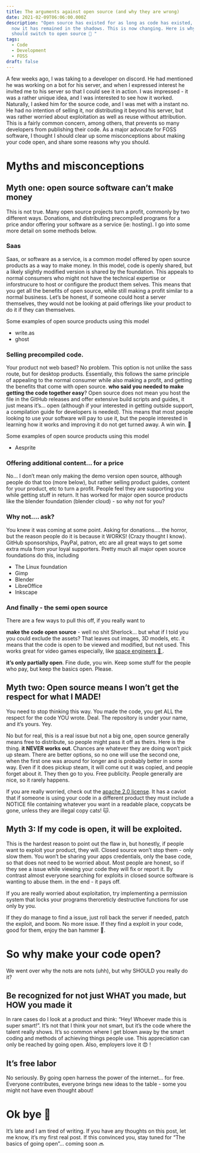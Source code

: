 ```yaml
---
title: The arguments against open source (and why they are wrong)
date: 2021-02-09T06:06:00.000Z
description: "Open source has existed for as long as code has existed, but until
  now it has remained in the shadows. This is now changing. Here is why you
  should switch to open source 🙌 "
tags:
  - Code
  - Development
  - FOSS
draft: false
---
```

A few weeks ago, I was taking to a developer on discord. He had mentioned he was working on a bot for his server, and when I expressed interest he invited me to his server so that I could see it in action. I was impressed - it was a rather unique idea, and I was interested to see how it worked. Naturally, I asked him for the source code, and I was met with a instant no. He had no intention of selling it, nor distributing it beyond his server, but was rather worried about exploitation as well as reuse without attribution. This is a fairly common concern, among others, that prevents so many developers from publishing their code. As a major advocate for FOSS software, I thought I should clear up some misconceptions about making your code open, and share some reasons why you should.

# Myths and misconceptions

## Myth one: open source software can’t make money

This is not true. Many open source projects turn a profit, commonly by two different ways. Donations, and distributing precompiled programs for a price andor offering your software as a service (ie: hosting). I go into some more detail on some methods below.

### Saas

Saas, or software as a service, is a common model offered by open source products as a way to make money. In this model, code is openly shared, but a likely slightly modified version is shared by the foundation. This appeals to normal consumers who might not have the technical expertise or inforstrucure to host or configure the product them selves. This means that you get all the benefits of open source, while still making a profit similar to a normal business. Let’s be honest, if someone could host a server themselves, they would not be looking at paid offerings like your product to do it if they can themselves.

Some examples of open source products using this model

* write.as
* ghost

### Selling precompiled code.

Your product not web based? No problem. This option is not unlike the sass route, but for desktop products. Essentially, this follows the same principle of appealing to the normal consumer while also making a profit, and getting the benefits that come with open source. **who said you needed to make getting the code together easy**? Open source does not mean you host the file in the GitHub releases and offer extensive build scripts and guides, it just means it’s... open (although if your interested in getting outside support, a compilation guide for developers is needed). This means that most people looking to use your software will pay to use it, but the people interested in learning how it works and improving it do not get turned away. A win win. 🥇 

Some examples of open source products using this model

* Aesprite

### Offering additional content... for a price 

No... I don’t mean only making the demo version open source, although people do that too (more below), but rather selling product guides, content for your product, etc to turn a profit. People feel they are supporting you while getting stuff in return. It has worked for major open source products like the blender foundation (blender cloud) - so why not for you?

### Why not.... ask?

You knew it was coming at some point. Asking for donations.... the horror, but the reason people do it is because it WORKS! (Crazy thought I know). GitHub sponsorships, PayPal, patron, etc are all great ways to get some extra mula from your loyal supporters. Pretty much all major open source foundations do this, including

* The Linux foundation
* Gimp
* Blender
* LibreOffice
* Inkscape 

### And finally - the semi open source

There are a few ways to pull this off, if you really want to

**make the code open source** - well no shit Sherlock... but what if I told you you could exclude the assets? That leaves out images, 3D models, etc. it means that the code is open to be viewed and modified, but not used. This works great for video games especially, like [space engineers 🚀 ](https://github.com/KeenSoftwareHouse/SpaceEngineers).

**it’s only partially open**. Fine dude, you win. Keep some stuff for the people who pay, but keep the basics open. Please.

## Myth two: Open source means I won’t get the respect for what I MADE!

You need to stop thinking this way. You made the code, you get ALL the respect for the code YOU wrote. Deal. The repository is under your name, and it’s yours. Yey.

No but for real, this is a real issue but not a big one, open source generally means free to distribute, so people might pass it off as theirs. Here is the thing. **it NEVER works out**. Chances are whatever they are doing won’t pick up steam. There are better options, so no one will use the second one, when the first one was around for longer and is probably better in some way. Even if it does pickup steam, it will come out it was copied, and people forget about it. They then go to you. Free publicity. People generally are nice, so it rarely happens.

If you are really worried, check out the [apache 2.0 license](https://infra.apache.org/licensing-howto.html). It has a caviot that if someone is using your code in a different product they must include a NOTICE file containing whatever you want in a readable place, copycats be gone, unless they are illegal copy cats! 🐱.

## Myth 3: If my code is open, it will be exploited.

This is the hardest reason to point out the flaw in, but honestly, if people want to exploit your product, they will. Closed source won’t stop them - only slow them. You won’t be sharing your apps credentials, only the base code, so that does not need to be worried about. Most people are honest, so if they see a issue while viewing your code they will fix or report it. By contrast almost everyone searching for exploits in closed source software is wanting to abuse them. in the end - it pays off. 

If you are really worried about exploitation, try implementing a permission system that locks your programs theroreticly destructive functions for use only by you.

If they do manage to find a issue, just roll back the server if needed, patch the exploit, and boom. No more issue. If they find a exploit in your code, good for them, enjoy the ban hammer 🔨.

# So why make your code open?

We went over why the nots are nots (uhh), but why SHOULD you really do it?

## Be recognized for not just WHAT you made, but HOW you made it

In rare cases do I look at a product and think: “Hey! Whoever made this is super smart!”. It’s not that I think your not smart, but it’s the code where the talent really shows. It’s so common where I get blown away by the smart coding and methods of achieving things people use. This appreciation can only be reached by going open. Also, employers love it 😍 !

## It’s free labor 

No seriously. By going open harness the power of the internet... for free. Everyone contributes, everyone brings new ideas to the table - some you might not have even thought about! 

# Ok bye 👋 

It’s late and I am tired of writing. If you have any thoughts on this post, let me know, it’s my first real post. If this convinced you, stay tuned for “The basics of going open”... coming soon 🔜